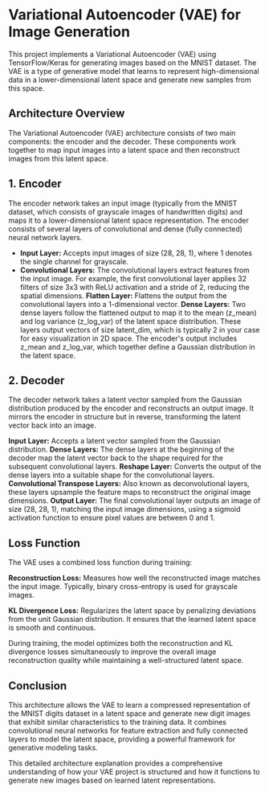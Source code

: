 # Variational Autoencoder (VAE) for Image Generation

This project implements a Variational Autoencoder (VAE) using TensorFlow/Keras for generating images based on the MNIST dataset. The VAE is a type of generative model that learns to represent high-dimensional data in a lower-dimensional latent space and generate new samples from this space.

## Architecture Overview
The Variational Autoencoder (VAE) architecture consists of two main components: the encoder and the decoder. These components work together to map input images into a latent space and then reconstruct images from this latent space.

## 1. Encoder
The encoder network takes an input image (typically from the MNIST dataset, which consists of grayscale images of handwritten digits) and maps it to a lower-dimensional latent space representation. The encoder consists of several layers of convolutional and dense (fully connected) neural network layers.

- **Input Layer:** Accepts input images of size (28, 28, 1), where 1 denotes the single channel for grayscale.
- **Convolutional Layers:** The convolutional layers extract features from the input image. For example, the first convolutional layer applies 32 filters of size 3x3 with ReLU activation and a stride of 2, reducing the spatial dimensions.
**Flatten Layer:** Flattens the output from the convolutional layers into a 1-dimensional vector.
**Dense Layers:** Two dense layers follow the flattened output to map it to the mean (z_mean) and log variance (z_log_var) of the latent space distribution. These layers output vectors of size latent_dim, which is typically 2 in your case for easy visualization in 2D space.
The encoder's output includes z_mean and z_log_var, which together define a Gaussian distribution in the latent space.

## 2. Decoder
The decoder network takes a latent vector sampled from the Gaussian distribution produced by the encoder and reconstructs an output image. It mirrors the encoder in structure but in reverse, transforming the latent vector back into an image.

**Input Layer:** Accepts a latent vector sampled from the Gaussian distribution.
**Dense Layers:** The dense layers at the beginning of the decoder map the latent vector back to the shape required for the subsequent convolutional layers.
**Reshape Layer:** Converts the output of the dense layers into a suitable shape for the convolutional layers.
**Convolutional Transpose Layers:** Also known as deconvolutional layers, these layers upsample the feature maps to reconstruct the original image dimensions.
**Output Layer:** The final convolutional layer outputs an image of size (28, 28, 1), matching the input image dimensions, using a sigmoid activation function to ensure pixel values are between 0 and 1.

## Loss Function

The VAE uses a combined loss function during training:

**Reconstruction Loss:** Measures how well the reconstructed image matches the input image. Typically, binary cross-entropy is used for grayscale images.

**KL Divergence Loss:** Regularizes the latent space by penalizing deviations from the unit Gaussian distribution. It ensures that the learned latent space is smooth and continuous.

During training, the model optimizes both the reconstruction and KL divergence losses simultaneously to improve the overall image reconstruction quality while maintaining a well-structured latent space.

## Conclusion
This architecture allows the VAE to learn a compressed representation of the MNIST digits dataset in a latent space and generate new digit images that exhibit similar characteristics to the training data. It combines convolutional neural networks for feature extraction and fully connected layers to model the latent space, providing a powerful framework for generative modeling tasks.

This detailed architecture explanation provides a comprehensive understanding of how your VAE project is structured and how it functions to generate new images based on learned latent representations.
